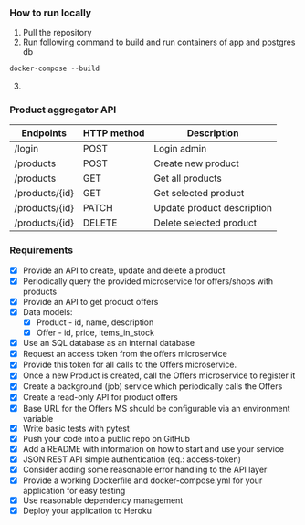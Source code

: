 ### How to run locally
1. Pull the repository
2. Run following command to build and run containers of app and postgres db
```javascript
docker-compose --build
```
3. 
### Product aggregator API
| Endpoints        | HTTP method | Description                |
|------------------|-------------|----------------------------|
| /login           |POST         | Login admin                |
| /products        |POST         | Create new product         |
| /products        |GET          | Get all products           |
| /products/{id}   |GET          | Get selected product       |
| /products/{id}   |PATCH        | Update product description |
| /products/{id}   |DELETE       | Delete selected product    |

### Requirements 
- [X] Provide an API to create, update and delete a product 
- [X] Periodically query the provided microservice for oﬀers/shops with products 
- [X] Provide an API to get product oﬀers
- [X] Data models:
  - [X] Product - id, name, description
  - [X] Offer - id, price, items_in_stock
- [X] Use an SQL database as an internal database
- [X] Request an access token from the oﬀers microservice
- [X] Provide this token for all calls to the Oﬀers microservice. 
- [X] Once a new Product is created, call the Oﬀers microservice to register it
- [X] Create a background (job) service which periodically calls the Oﬀers 
- [X] Create a read-only API for product oﬀers
- [X] Base URL for the Oﬀers MS should be conﬁgurable via an environment variable
- [X] Write basic tests with pytest 
- [X] Push your code into a public repo on GitHub
- [X] Add a README with information on how to start and use your service 
- [X] JSON REST API simple authentication (eq.: access-token) 
- [X] Consider adding some reasonable error handling to the API layer
- [X] Provide a working Dockerﬁle and docker-compose.yml for your application for easy testing 
- [X] Use reasonable dependency management
- [X] Deploy your application to Heroku